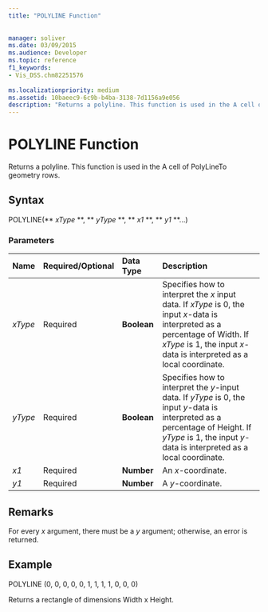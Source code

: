 ```yaml
---
title: "POLYLINE Function"
 
 
manager: soliver
ms.date: 03/09/2015
ms.audience: Developer
ms.topic: reference
f1_keywords:
- Vis_DSS.chm82251576
 
ms.localizationpriority: medium
ms.assetid: 10baeec9-6c9b-b4ba-3138-7d1156a9e056
description: "Returns a polyline. This function is used in the A cell of PolyLineTo geometry rows."
---
```


# POLYLINE Function

Returns a polyline. This function is used in the A cell of PolyLineTo geometry rows. 
  
## Syntax

POLYLINE(** *xType* **, ** *yType* **, ** *x1* **, ** *y1* **...) 
  
### Parameters

|**Name**|**Required/Optional**|**Data Type**|**Description**|
|:-----|:-----|:-----|:-----|
| _xType_ <br/> |Required  <br/> |**Boolean** <br/> |Specifies how to interpret the  _x_ input data. If  _xType_ is 0, the input  _x_-data is interpreted as a percentage of Width. If  _xType_ is 1, the input  _x_-data is interpreted as a local coordinate. |
| _yType_ <br/> |Required  <br/> |**Boolean** <br/> |Specifies how to interpret the  _y_-input data. If  _yType_ is 0, the input  _y_-data is interpreted as a percentage of Height. If  _yType_ is 1, the input  _y_-data is interpreted as a local coordinate. |
| _x1_ <br/> |Required  <br/> |**Number** <br/> | An  _x_-coordinate. |
| _y1_ <br/> |Required  <br/> |**Number** <br/> |A  _y_-coordinate. |
   
## Remarks

For every  *x* argument, there must be a  *y* argument; otherwise, an error is returned. 
  
## Example

POLYLINE (0, 0, 0, 0, 0, 1, 1, 1, 1, 0, 0, 0) 
  
Returns a rectangle of dimensions Width x Height. 
  

